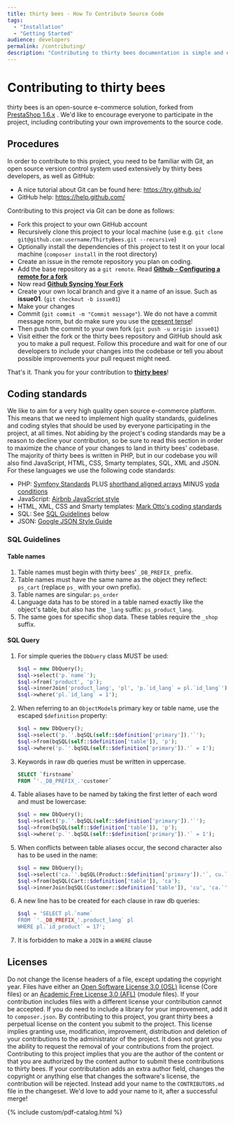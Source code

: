 ```yaml
---
title: thirty bees - How To Contribute Source Code
tags:
  - "Installation"
  - "Getting Started"
audience: developers
permalink: /contributing/
description: "Contributing to thirty bees documentation is simple and easy using GitHub and Jekyll"
---
```

# Contributing to thirty bees
thirty bees is an open-source e-commerce solution, forked from [PrestaShop 1.6.x](https://github.com/PrestaShop/PrestaShop/tree/1.6.1.x) . We'd like to encourage everyone to participate in the project, including contributing your own improvements to the source code.
 
## Procedures
 In order to contribute to this project, you need to be familiar with Git, an open source version control system used extensively by thirty bees developers, as well as GitHub:

 - A nice tutorial about Git can be found here: https://try.github.io/
 - GitHub help: https://help.github.com/
 
 Contributing to this project via Git can be done as follows:

 - Fork this project to your own GitHub account
 - Recursively clone this project to your local machine (use e.g. `git clone git@github.com:username/ThirtyBees.git --recursive`)
 - Optionally install the dependencies of this project to test it on your local machine (`composer install` in the root directory)
 - Create an issue in the remote repository you plan on coding.
 - Add the base repository as a `git remote`. Read [**Github - Configuring a remote for a fork**](https://help.github.com/articles/configuring-a-remote-for-a-fork/)
 - Now read [**Github Syncing Your Fork**](https://help.github.com/articles/syncing-a-fork/)
 - Create your own local branch and give it a name of an issue. Such as **issue01**. (`git checkout -b issue01`)
 - Make your changes
 - Commit (`git commit -m "Commit message"`). We do not have a commit message norm, but do make sure you use the [present tense](https://en.wikipedia.org/wiki/Present_tense)!
 - Then push the commit to your own fork (`git push -u origin issue01`)
 - Visit either the fork or the thirty bees repository and GitHub should ask you to make a pull request. Follow this procedure and wait for one of our developers to include your changes into the codebase or tell you about possible improvements your pull request might need.
 
 That's it. Thank you for your contribution to [**thirty bees**](https://thirtybees.com)!
 
## Coding standards
 We like to aim for a very high quality open source e-commerce platform. This means that we need to implement high quality standards, guidelines and coding styles that should be used by everyone participating in the project, at all times. Not abiding by the project's coding standards may be a reason to decline your contribution, so be sure to read this section in order to maximize the chance of your changes to land in thirty bees' codebase. 
 The majority of thirty bees is written in PHP, but in our codebase you will also find JavaScript, HTML, CSS, Smarty templates, SQL, XML and JSON. For these languages we use the following code standards:
 
 - PHP: [Symfony Standards](http://symfony.com/doc/current/contributing/code/standards.html) PLUS [shorthand aligned arrays](https://github.com/thirtybees/ThirtyBees/blob/de63e54d405c6e3c4660a846684937868838732f/classes/Address.php#L122-L149) MINUS [yoda conditions](https://en.wikipedia.org/wiki/Yoda_conditions)
 - JavaScript: [Airbnb JavaScript style](https://github.com/airbnb/javascript)
 - HTML, XML, CSS and Smarty templates: [Mark Otto's coding standards](http://codeguide.co/)
 - SQL: See [SQL Guidelines](#sql-guidelines) below
 - JSON: [Google JSON Style Guide](https://google.github.io/styleguide/jsoncstyleguide.xml)
 
### SQL Guidelines
#### Table names
1. Table names must begin with thirty bees' `_DB_PREFIX_` prefix.
2. Table names must have the same name as the object they reflect: `ps_cart` (replace `ps_` with your own prefix).
3. Table names are singular: `ps_order`
4. Language data has to be stored in a table named exactly like the object's table, but also has the `_lang` suffix: `ps_product_lang`.
5. The same goes for specific shop data. These tables require the `_shop` suffix.

#### SQL Query
1. For simple queries the `DbQuery` class MUST be used:
    ```php
    $sql = new DbQuery();
    $sql->select('p.`name`');
    $sql->from('product', 'p');
    $sql->innerJoin('product_lang', 'pl', 'p.`id_lang` = pl.`id_lang`');
    $sql->where('pl.`id_lang` = 1');
    ```

2. When referring to an `ObjectModel`s primary key or table name, use the escaped `$definition` property:
    ```php
    $sql = new DbQuery();
    $sql->select('p.`'.bqSQL(self::$definition['primary']).'`');
    $sql->from(bqSQL(self::$definition['table']), 'p');
    $sql->where('p.`'.bqSQL(self::$definition['primary']).'` = 1');
    ``` 

3. Keywords in raw db queries must be written in uppercase.
    ```sql
    SELECT `firstname`
    FROM `'._DB_PREFIX_.'customer`
    ``` 

4. Table aliases have to be named by taking the first letter of each word and must be lowercase:
    ```php
    $sql = new DbQuery();
    $sql->select('p.`'.bqSQL(self::$definition['primary']).'`');
    $sql->from(bqSQL(self::$definition['table']), 'p');
    $sql->where('p.`'.bqSQL(self::$definition['primary']).'` = 1');
    ``` 

5. When conflicts between table aliases occur, the second character also has to be used in the name:
    ```php
    $sql = new DbQuery();
    $sql->select('ca.`'.bqSQL(Product::$definition['primary']).'`, cu.`firstname`');
    $sql->from(bqSQL(Cart::$definition['table']), 'ca');
    $sql->innerJoin(bqSQL(Customer::$definition['table']), 'cu', 'ca.`'.bqSQL(Customer::$definition['primary']).'` = cu.`'.Customer::$definition['primary']).'`');
    ``` 

6. A new line has to be created for each clause in raw db queries:
    ```php
    $sql = 'SELECT pl.`name`
    FROM `'._DB_PREFIX_'.product_lang` pl
    WHERE pl.`id_product` = 17';
    ``` 

7. It is forbidden to make a `JOIN` in a `WHERE` clause

## Licenses
Do not change the license headers of a file, except updating the copyright year. 
Files have either an [Open Software License 3.0 (OSL)](https://tldrlegal.com/license/open-software-licence-3.0) license (Core files) or an [Academic Free License 3.0 (AFL)](https://tldrlegal.com/license/academic-free-license-3.0-(afl)) (module files). If your contribution includes files with a different license your contribution cannot be accepted. If you do need to include a library for your improvement, add it to `composer.json`. 
By contributing to this project, you grant thirty bees a perpetual license on the content you submit to the project. This license implies granting use, modification, improvement, distribution and deletion of your contributions to the administrator of the project. It does not grant you the ability to request the removal of your contributions from the project. Contributing to this project implies that you are the author of the content or that you are authorized by the content author to submit these contributions to thirty bees. If your contributation adds an extra author field, changes the copyright or anything else that changes the software's license, the contribution will be rejected. Instead add your name to the `CONTRIBUTORS.md` file in the changeset. We'd love to add your name to it, after a successful merge!

{% include custom/pdf-catalog.html %}